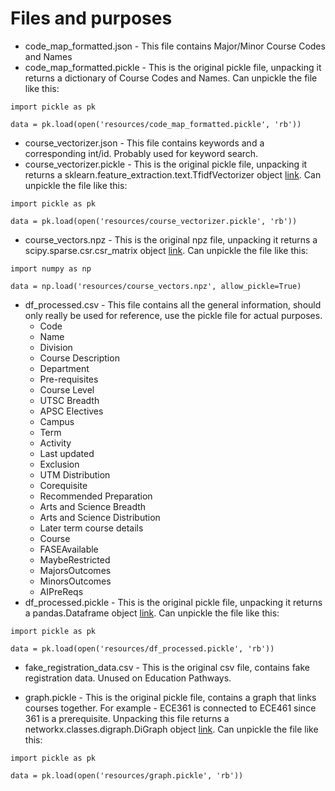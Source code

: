 # Files and purposes

* code_map_formatted.json - This file contains Major/Minor Course Codes and Names
* code_map_formatted.pickle - This is the original pickle file, unpacking it returns a dictionary of Course Codes and Names. Can unpickle the file like this: 
```
import pickle as pk

data = pk.load(open('resources/code_map_formatted.pickle', 'rb'))
```

* course_vectorizer.json - This file contains keywords and a corresponding int/id. Probably used for keyword search. 
* course_vectorizer.pickle - This is the original pickle file, unpacking it returns a sklearn.feature_extraction.text.TfidfVectorizer object [link](https://scikit-learn.org/stable/modules/generated/sklearn.feature_extraction.text.TfidfVectorizer.html). Can unpickle the file like this: 
```
import pickle as pk

data = pk.load(open('resources/course_vectorizer.pickle', 'rb'))
```

* course_vectors.npz - This is the original npz file, unpacking it returns a scipy.sparse.csr.csr_matrix object [link](https://docs.scipy.org/doc/scipy/reference/generated/scipy.sparse.csr_matrix.html). Can unpickle the file like this: 
```
import numpy as np

data = np.load('resources/course_vectors.npz', allow_pickle=True)
```

* df_processed.csv - This file contains all the general information, should only really be used for reference, use the pickle file for actual purposes.  
    * Code
    * Name
    * Division
    * Course Description
    * Department
    * Pre-requisites
    * Course Level
    * UTSC Breadth
    * APSC Electives
    * Campus
    * Term
    * Activity
    * Last updated
    * Exclusion
    * UTM Distribution
    * Corequisite
    * Recommended Preparation
    * Arts and Science Breadth
    * Arts and Science Distribution
    * Later term course details
    * Course
    * FASEAvailable
    * MaybeRestricted
    * MajorsOutcomes
    * MinorsOutcomes
    * AIPreReqs
* df_processed.pickle - This is the original pickle file, unpacking it returns a pandas.Dataframe object [link](https://www.geeksforgeeks.org/python-pandas-dataframe/). Can unpickle the file like this: 
```
import pickle as pk

data = pk.load(open('resources/df_processed.pickle', 'rb'))
```

* fake_registration_data.csv - This is the original csv file, contains fake registration data. Unused on Education Pathways. 

* graph.pickle - This is the original pickle file, contains a graph that links courses together. For example - ECE361 is connected to ECE461 since 361 is a prerequisite. Unpacking this file returns a networkx.classes.digraph.DiGraph object [link](https://networkx.org/documentation/stable/tutorial.html). Can unpickle the file like this: 
```
import pickle as pk

data = pk.load(open('resources/graph.pickle', 'rb'))
```
